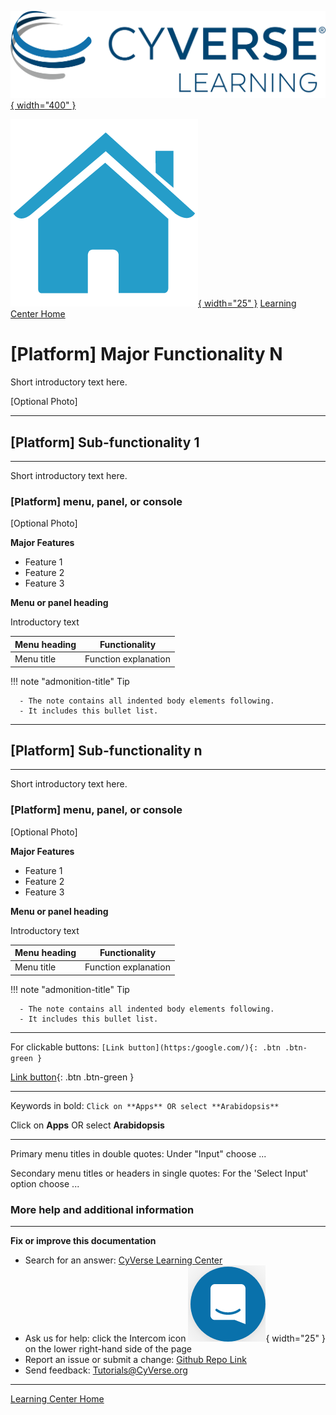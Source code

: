 [![!CyVerse Learning Center](https://github.com/cyverse-learning-materials/cyverse_manual_template/raw/main/assets/cyverse_learning.png "CyVerse Learning Center"){ width="400" }](https://learning.cyverse.org)

[![!Learning Home](https://github.com/cyverse-learning-materials/cyverse_manual_template/raw/main/assets/homeicon.png "Home"){ width="25" }](https://learning.cyverse.org) [Learning Center Home](http://learning.cyverse.org/)


# [Platform] Major Functionality N

Short introductory text here.

[Optional Photo]

------------------------------------------------------------------------

## [Platform] Sub-functionality 1
---------------------------------

Short introductory text here.

### [Platform] menu, panel, or console

[Optional Photo]

**Major Features**

-   Feature 1
-   Feature 2
-   Feature 3

**Menu or panel heading**

Introductory text

  | Menu heading | Functionality |
  |--------------|---------------|
  | Menu title | Function explanation |

!!! note "admonition-title"
    Tip
    
      - The note contains all indented body elements following.
      - It includes this bullet list.

------------------------------------------------------------------------

## [Platform] Sub-functionality n
---------------------------------

Short introductory text here.

### [Platform] menu, panel, or console

[Optional Photo]

**Major Features**

-   Feature 1
-   Feature 2
-   Feature 3

**Menu or panel heading**

Introductory text

  | Menu heading | Functionality |
  |--------------|---------------|
  | Menu title | Function explanation |

!!! note "admonition-title"
    Tip
    
      - The note contains all indented body elements following.
      - It includes this bullet list.

------------------------------------------------------------------------

For clickable buttons: `[Link button](https:/google.com/){: .btn .btn-green }`

[Link button](https://google.com/){: .btn .btn-green }

------------------------------------------------------------------------

Keywords in bold: `Click on **Apps** OR select **Arabidopsis**`

Click on **Apps** OR select **Arabidopsis**

------------------------------------------------------------------------

Primary menu titles in double quotes: Under "Input" choose ...

Secondary menu titles or headers in single quotes: For the 'Select Input' option choose ... 

### More help and additional information

-----------------------------------------------------------------------

**Fix or improve this documentation**

  - Search for an answer:
     [CyVerse Learning Center](https://learning.cyverse.org)
  - Ask us for help:
    click the Intercom icon ![Intercom](https://github.com/cyverse-learning-materials/cyverse_manual_template/raw/main/assets/intercom.png){ width="25" } on the lower right-hand side of the page
  - Report an issue or submit a change:
    [Github Repo Link](https://github.com/cyverse-learning-materials/)
  - Send feedback: <Tutorials@CyVerse.org>
  
------------------------------------------------------------------------

[Learning Center Home](http://learning.cyverse.org/)